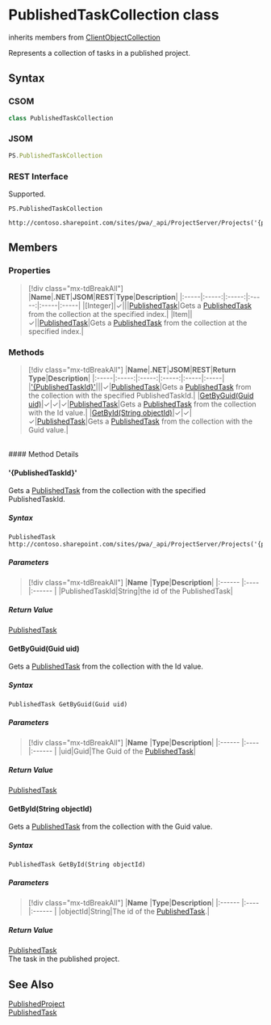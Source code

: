 [comment]: # (Name:PublishedTaskCollection)
[comment]: # (Name:Microsoft.ProjectServer.PublishedTaskCollection)
[comment]: # (Type:class)
[comment]: # (Status:Verified)

# <a name="name"></a>PublishedTaskCollection class

inherits members from [ClientObjectCollection<PublishedTask>](https://msdn.microsoft.com/EN-US/library/ee539303)<br/>

<a name="description"></a>Represents a collection of tasks in a published project.

## <a name="syntax"></a>Syntax

### CSOM

```cs
class PublishedTaskCollection 
```

### JSOM

```javascript
PS.PublishedTaskCollection
```

### REST Interface

Supported.

```
PS.PublishedTaskCollection

http://contoso.sharepoint.com/sites/pwa/_api/ProjectServer/Projects('{projectid}')/Tasks
```

## <a name="members"></a>Members

### <a name="properties"></a>Properties
> [!div class="mx-tdBreakAll"]
|**Name**|**.NET**|**JSOM**|**REST**|**Type**|**Description**|
|:-----|:-----:|:-----:|:-----:|:-----|:-----|
|<a name="[Integer]"></a>[Integer]|&#x2713;|||[PublishedTask](PublishedTask.md)|Gets a [PublishedTask](PublishedTask.md) from the collection at the specified index.|
|<a name="Item"></a>Item||&#x2713;||[PublishedTask](PublishedTask.md)|Gets a [PublishedTask](PublishedTask.md) from the collection at the specified index.|

### <a name="methods"></a>Methods
> [!div class="mx-tdBreakAll"]
|**Name**|**.NET**|**JSOM**|**REST**|**Return Type**|**Description**|
|:-----|:-----:|:-----:|:-----:|:-----|:-----|
|[&#39;{PublishedTaskId}&#39;](#&#39;{PublishedTaskId}&#39;)|||&#x2713;|[PublishedTask](PublishedTask.md)|Gets a [PublishedTask](PublishedTask.md) from the collection with the specified PublishedTaskId.|
|[GetByGuid(Guid uid)](#GetByGuid_Guid_uid_)|&#x2713;|&#x2713;|&#x2713;|[PublishedTask](PublishedTask.md)|Gets a [PublishedTask](PublishedTask.md) from the collection with the Id value.|
|[GetById(String objectId)](#GetById_String_objectId_)|&#x2713;|&#x2713;|&#x2713;|[PublishedTask](PublishedTask.md)|Gets a [PublishedTask](PublishedTask.md) from the collection with the Guid value.|

<br/>
#### Method Details

#### <a name="&#39;{PublishedTaskId}&#39;"></a>&#39;{PublishedTaskId}&#39;

Gets a [PublishedTask](PublishedTask.md) from the collection with the specified PublishedTaskId.

##### Syntax

```
PublishedTask http://contoso.sharepoint.com/sites/pwa/_api/ProjectServer/Projects('{projectid}')/Tasks('{PublishedTaskId}')
```

##### Parameters
> [!div class="mx-tdBreakAll"]
|**Name** |**Type**|**Description**|
|:------ |:----|:------ |
|PublishedTaskId|String|the id of the PublishedTask|

##### Return Value

[PublishedTask](PublishedTask.md)

#### <a name="GetByGuid_Guid_uid_"></a>GetByGuid(Guid uid)

Gets a [PublishedTask](PublishedTask.md) from the collection with the Id value.

##### Syntax

```
PublishedTask GetByGuid(Guid uid)
```

##### Parameters
> [!div class="mx-tdBreakAll"]
|**Name** |**Type**|**Description**|
|:------ |:----|:------ |
|uid|Guid|The Guid of the [PublishedTask](PublishedTask.md)|

##### Return Value

[PublishedTask](PublishedTask.md)

#### <a name="GetById_String_objectId_"></a>GetById(String objectId)

Gets a [PublishedTask](PublishedTask.md) from the collection with the Guid value.

##### Syntax

```
PublishedTask GetById(String objectId)
```

##### Parameters
> [!div class="mx-tdBreakAll"]
|**Name** |**Type**|**Description**|
|:------ |:----|:------ |
|objectId|String|The id of the [PublishedTask](PublishedTask.md).|

##### Return Value
[PublishedTask](PublishedTask.md)<br />
The task in the published project.

## <a name="seeAlso"></a>See Also

[PublishedProject](PublishedProject.md)<br/>
[PublishedTask](PublishedTask.md)<br/>
